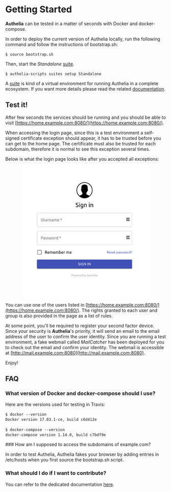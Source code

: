 # Getting Started

**Authelia** can be tested in a matter of seconds with Docker and docker-compose.

In order to deploy the current version of Authelia locally, run the following
command and follow the instructions of bootstrap.sh:

    $ source bootstrap.sh

Then, start the *Standalone* [suite].

    $ authelia-scripts suites setup Standalone

A [suite] is kind of a virtual environment for running Authelia in a complete ecosystem.
If you want more details please read the related [documentation](./suites.md).

## Test it!

After few seconds the services should be running and you should be able to
visit [https://home.example.com:8080/](https://home.example.com:8080/).

When accessing the login page, since this is a test environment a
self-signed certificate exception should appear, it has to be trusted
before you can get to the home page.
The certificate must also be trusted for each subdomain, therefore it is
normal to see this exception several times.

Below is what the login page looks like after you accepted all exceptions:

<p align="center">
  <img src="../docs/images/1FA.png" width="400">
</p>

You can use one of the users listed in
[https://home.example.com:8080/](https://home.example.com:8080/).
The rights granted to each user and group is also provided in the page as
a list of rules.

At some point, you'll be required to register your second factor device.
Since your security is **Authelia**'s priority, it will send 
an email to the email address of the user to confirm the user identity.
Since you are running a test environment, a fake webmail called
*MailCatcher* has been deployed for you to check out the email and
confirm your identity.
The webmail is accessible at
[http://mail.example.com:8080](http://mail.example.com:8080).

Enjoy!

## FAQ

### What version of Docker and docker-compose should I use?

Here are the versions used for testing in Travis:

    $ docker --version
    Docker version 17.03.1-ce, build c6d412e

    $ docker-compose --version
    docker-compose version 1.14.0, build c7bdf9e

### How am I supposed to access the subdomains of example.com?

In order to test Authelia, Authelia fakes your browser by adding entries
in /etc/hosts when you first source the bootstrap.sh script.

### What should I do if I want to contribute?

You can refer to the dedicated documentation [here](./build-and-dev.md).

[config.template.yml]: ../config.template.yml
[DockerHub]: https://hub.docker.com/r/clems4ever/authelia/
[suite]: ./suites.md